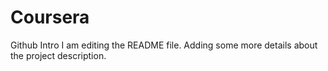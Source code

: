 # Coursera
Github Intro
I am editing the README file. Adding some more details about the project description.
